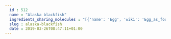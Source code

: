 ```yaml
---
  id : 512
  name : "Alaska blackfish"
  ingredients_sharing_molecules : "[{'name': 'Egg', 'wiki': 'Egg_as_food', 'id': 0, 'category': 'Animal Product', 'common_molecules': [1130]}, {'name': 'Bread', 'wiki': 'Bread', 'id': 2, 'category': 'Bakery', 'common_molecules': [1130]}, {'name': 'Rye Bread', 'wiki': 'Rye_bread', 'id': 3, 'category': 'Bakery', 'common_molecules': [1130]}, {'name': 'Wholewheat Bread', 'wiki': 'Whole_wheat_bread', 'id': 6, 'category': 'Bakery', 'common_molecules': [1130]}, {'name': 'Beer', 'wiki': 'Beer', 'id': 9, 'category': 'Beverage Alcoholic', 'common_molecules': [1130]}]"
  slug : alaska-blackfish
  date : 2019-03-26T08:47:11+01:00
---
```



